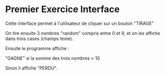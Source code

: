 # Premier Exercice Interface

Cette interface permet à l'utilisateur de cliquer sur un bouton "TIRAGE"

On tire ensuite 3 nombres "random" compris entre 0 et 9, et on les affiche dans trois cases (champs texte).

Ensuite le programme affiche :

"GAGNE" si la somme des trois nombres > 10

Sinon il affiche "PERDU".
